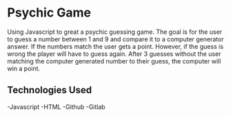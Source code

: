 # Psychic Game
Using Javascript to great a psychic guessing game. The goal is for the user to guess a number between 1 and 9 and compare it to a computer generator answer. If the numbers match the user gets a point. However, if the guess is wrong the player will have to guess again. After 3 guesses without the user matching the computer generated number to their guess, the computer will win a point.

## Technologies Used
-Javascript
-HTML
-Github
-Gitlab

